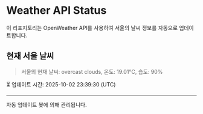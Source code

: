 
# Weather API Status

이 리포지토리는 OpenWeather API를 사용하여 서울의 날씨 정보를 자동으로 업데이트합니다.

## 현재 서울 날씨
> 서울의 현재 날씨: overcast clouds, 온도: 19.01°C, 습도: 90%

⏳ 업데이트 시간: 2025-10-02 23:39:30 (UTC)

---
자동 업데이트 봇에 의해 관리됩니다.
